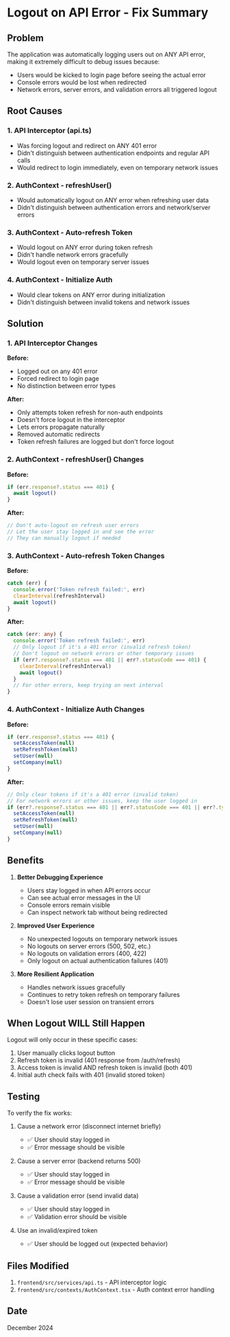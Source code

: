# Logout on API Error - Fix Summary

## Problem
The application was automatically logging users out on ANY API error, making it extremely difficult to debug issues because:
- Users would be kicked to login page before seeing the actual error
- Console errors would be lost when redirected
- Network errors, server errors, and validation errors all triggered logout

## Root Causes

### 1. API Interceptor (api.ts)
- Was forcing logout and redirect on ANY 401 error
- Didn't distinguish between authentication endpoints and regular API calls
- Would redirect to login immediately, even on temporary network issues

### 2. AuthContext - refreshUser()
- Would automatically logout on ANY error when refreshing user data
- Didn't distinguish between authentication errors and network/server errors

### 3. AuthContext - Auto-refresh Token
- Would logout on ANY error during token refresh
- Didn't handle network errors gracefully
- Would logout even on temporary server issues

### 4. AuthContext - Initialize Auth
- Would clear tokens on ANY error during initialization
- Didn't distinguish between invalid tokens and network issues

## Solution

### 1. API Interceptor Changes
**Before:**
- Logged out on any 401 error
- Forced redirect to login page
- No distinction between error types

**After:**
- Only attempts token refresh for non-auth endpoints
- Doesn't force logout in the interceptor
- Lets errors propagate naturally
- Removed automatic redirects
- Token refresh failures are logged but don't force logout

### 2. AuthContext - refreshUser() Changes
**Before:**
```typescript
if (err.response?.status === 401) {
  await logout()
}
```

**After:**
```typescript
// Don't auto-logout on refresh user errors
// Let the user stay logged in and see the error
// They can manually logout if needed
```

### 3. AuthContext - Auto-refresh Token Changes
**Before:**
```typescript
catch (err) {
  console.error('Token refresh failed:', err)
  clearInterval(refreshInterval)
  await logout()
}
```

**After:**
```typescript
catch (err: any) {
  console.error('Token refresh failed:', err)
  // Only logout if it's a 401 error (invalid refresh token)
  // Don't logout on network errors or other temporary issues
  if (err?.response?.status === 401 || err?.statusCode === 401) {
    clearInterval(refreshInterval)
    await logout()
  }
  // For other errors, keep trying on next interval
}
```

### 4. AuthContext - Initialize Auth Changes
**Before:**
```typescript
if (err.response?.status === 401) {
  setAccessToken(null)
  setRefreshToken(null)
  setUser(null)
  setCompany(null)
}
```

**After:**
```typescript
// Only clear tokens if it's a 401 error (invalid token)
// For network errors or other issues, keep the user logged in
if (err?.response?.status === 401 || err?.statusCode === 401 || err?.type === 'AUTHENTICATION') {
  setAccessToken(null)
  setRefreshToken(null)
  setUser(null)
  setCompany(null)
}
```

## Benefits

1. **Better Debugging Experience**
   - Users stay logged in when API errors occur
   - Can see actual error messages in the UI
   - Console errors remain visible
   - Can inspect network tab without being redirected

2. **Improved User Experience**
   - No unexpected logouts on temporary network issues
   - No logouts on server errors (500, 502, etc.)
   - No logouts on validation errors (400, 422)
   - Only logout on actual authentication failures (401)

3. **More Resilient Application**
   - Handles network issues gracefully
   - Continues to retry token refresh on temporary failures
   - Doesn't lose user session on transient errors

## When Logout WILL Still Happen

Logout will only occur in these specific cases:
1. User manually clicks logout button
2. Refresh token is invalid (401 response from /auth/refresh)
3. Access token is invalid AND refresh token is invalid (both 401)
4. Initial auth check fails with 401 (invalid stored token)

## Testing

To verify the fix works:
1. Cause a network error (disconnect internet briefly)
   - ✅ User should stay logged in
   - ✅ Error message should be visible
   
2. Cause a server error (backend returns 500)
   - ✅ User should stay logged in
   - ✅ Error message should be visible
   
3. Cause a validation error (send invalid data)
   - ✅ User should stay logged in
   - ✅ Validation error should be visible
   
4. Use an invalid/expired token
   - ✅ User should be logged out (expected behavior)

## Files Modified

1. `frontend/src/services/api.ts` - API interceptor logic
2. `frontend/src/contexts/AuthContext.tsx` - Auth context error handling

## Date
December 2024
